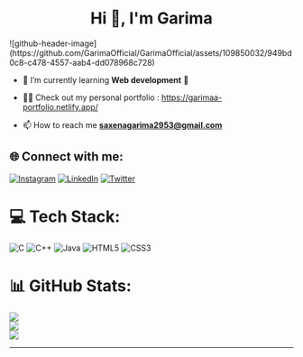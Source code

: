 <h1 align="center">Hi 👋, I'm Garima</h1>
![github-header-image](https://github.com/GarimaOfficial/GarimaOfficial/assets/109850032/949bd0c8-c478-4557-aab4-dd078968c728)

- 🌱 I’m currently learning **Web development** 🚀

- 👨‍💻 Check out my personal portfolio : https://garimaa-portfolio.netlify.app/

- 📫 How to reach me **saxenagarima2953@gmail.com**

## 🌐 Connect with me:
[![Instagram](https://img.shields.io/badge/Instagram-%23E4405F.svg?logo=Instagram&logoColor=white)](https://instagram.com/garimaa_013) [![LinkedIn](https://img.shields.io/badge/LinkedIn-%230077B5.svg?logo=linkedin&logoColor=white)](https://www.linkedin.com/in/garima-saxena-6b411724b/) [![Twitter](https://img.shields.io/badge/Twitter-%231DA1F2.svg?logo=Twitter&logoColor=white)](https://x.com/saxenagarima991?t=i_M3te6zoj1ywok0Bj2jzw&s=08)

# 💻 Tech Stack:
![C](https://img.shields.io/badge/c-%2300599C.svg?style=for-the-badge&logo=c&logoColor=white) ![C++](https://img.shields.io/badge/c++-%2300599C.svg?style=for-the-badge&logo=c%2B%2B&logoColor=white) ![Java](https://img.shields.io/badge/java-%23ED8B00.svg?style=for-the-badge&logo=openjdk&logoColor=white) ![HTML5](https://img.shields.io/badge/html5-%23E34F26.svg?style=for-the-badge&logo=html5&logoColor=white) ![CSS3](https://img.shields.io/badge/css3-%231572B6.svg?style=for-the-badge&logo=css3&logoColor=white)
# 📊 GitHub Stats:
![](https://github-readme-stats.vercel.app/api?username=GarimaOfficial&theme=dark&hide_border=false&include_all_commits=false&count_private=false)<br/>
![](https://github-readme-streak-stats.herokuapp.com/?user=GarimaOfficial&theme=dark&hide_border=false)<br/>
![](https://github-readme-stats.vercel.app/api/top-langs/?username=GarimaOfficial&theme=dark&hide_border=false&include_all_commits=false&count_private=false&layout=compact)

---
